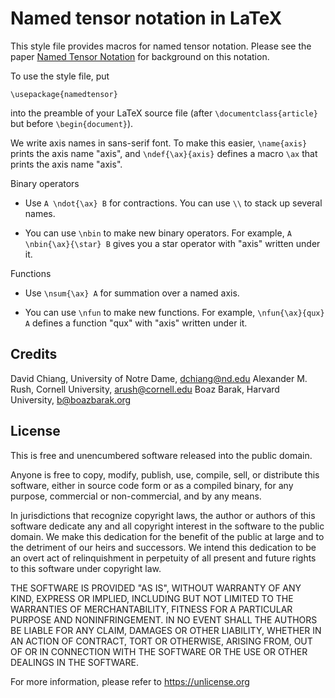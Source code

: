 # Named tensor notation in LaTeX

This style file provides macros for named tensor notation. Please see
the paper [Named Tensor Notation](https://arxiv.org/abs/2102.13196)
for background on this notation.

To use the style file, put

    \usepackage{namedtensor}

into the preamble of your LaTeX source file (after
`\documentclass{article}` but before `\begin{document}`).

We write axis names in sans-serif font. To make this easier,
`\name{axis}` prints the axis name "axis", and `\ndef{\ax}{axis}`
defines a macro `\ax` that prints the axis name "axis".

Binary operators

- Use `A \ndot{\ax} B` for contractions. You can use `\\` to stack up
  several names.

- You can use `\nbin` to make new binary operators. For example, `A
  \nbin{\ax}{\star} B` gives you a star operator with "axis" written
  under it.

Functions

- Use `\nsum{\ax} A` for summation over a named axis.

- You can use `\nfun` to make new functions. For example,
  `\nfun{\ax}{qux} A` defines a function "qux" with "axis" written
  under it.

## Credits

David Chiang, University of Notre Dame, dchiang@nd.edu
Alexander M. Rush, Cornell University, arush@cornell.edu
Boaz Barak, Harvard University, b@boazbarak.org

## License

This is free and unencumbered software released into the public domain.

Anyone is free to copy, modify, publish, use, compile, sell, or
distribute this software, either in source code form or as a compiled
binary, for any purpose, commercial or non-commercial, and by any
means.

In jurisdictions that recognize copyright laws, the author or authors
of this software dedicate any and all copyright interest in the
software to the public domain. We make this dedication for the benefit
of the public at large and to the detriment of our heirs and
successors. We intend this dedication to be an overt act of
relinquishment in perpetuity of all present and future rights to this
software under copyright law.

THE SOFTWARE IS PROVIDED "AS IS", WITHOUT WARRANTY OF ANY KIND,
EXPRESS OR IMPLIED, INCLUDING BUT NOT LIMITED TO THE WARRANTIES OF
MERCHANTABILITY, FITNESS FOR A PARTICULAR PURPOSE AND NONINFRINGEMENT.
IN NO EVENT SHALL THE AUTHORS BE LIABLE FOR ANY CLAIM, DAMAGES OR
OTHER LIABILITY, WHETHER IN AN ACTION OF CONTRACT, TORT OR OTHERWISE,
ARISING FROM, OUT OF OR IN CONNECTION WITH THE SOFTWARE OR THE USE OR
OTHER DEALINGS IN THE SOFTWARE.

For more information, please refer to <https://unlicense.org>
